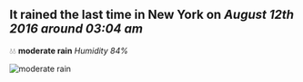 ## It rained the last time in New York on *August 12th 2016 around 03:04 am*
💧💧  **moderate rain** *Humidity 84%*

![moderate rain](http://openweathermap.org/img/w/10n.png)
